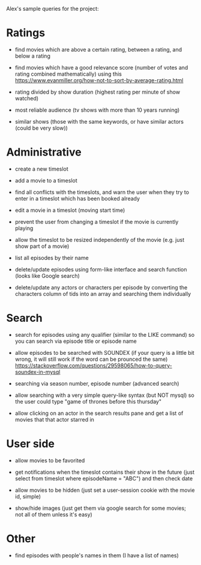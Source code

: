 Alex's sample queries for the project:

# Ratings

- find movies which are above a certain rating, between a rating, and below a rating

- find movies which have a good relevance score (number of votes and rating combined mathematically) using this https://www.evanmiller.org/how-not-to-sort-by-average-rating.html

- rating divided by show duration (highest rating per minute of show watched)

- most reliable audience (tv shows with more than 10 years running)

- similar shows (those with the same keywords, or have similar actors (could be very slow))

# Administrative

- create a new timeslot

- add a movie to a timeslot

- find all conflicts with the timeslots, and warn the user when they try to enter in a timeslot which has been booked already

- edit a movie in a timeslot (moving start time)

- prevent the user from changing a timeslot if the movie is currently playing

- allow the timeslot to be resized independently of the movie (e.g. just show part of a movie)

- list all episodes by their name

- delete/update episodes using form-like interface and search function (looks like Google search)

- delete/update any actors or characters per episode by converting the characters column of tids into an array and searching them individually

# Search

- search for episodes using any qualifier (similar to the LIKE command) so you can search via episode title or episode name

- allow episodes to be searched with SOUNDEX (if your query is a little bit wrong, it will still work if the word can be prounced the same) https://stackoverflow.com/questions/29598065/how-to-query-soundex-in-mysql

- searching via season number, episode number (advanced search)

- allow searching with a very simple query-like syntax (but NOT mysql) so the user could type "game of thrones before this thursday"

- allow clicking on an actor in the search results pane and get a list of movies that that actor starred in


# User side

- allow movies to be favorited

- get notifications when the timeslot contains their show in the future (just select from timeslot where episodeName = "ABC") and then check date

- allow movies to be hidden (just set a user-session cookie with the movie id, simple)

- show/hide images (just get them via google search for some movies; not all of them unless it's easy)


# Other

- find episodes with people's names in them (I have a list of names)

